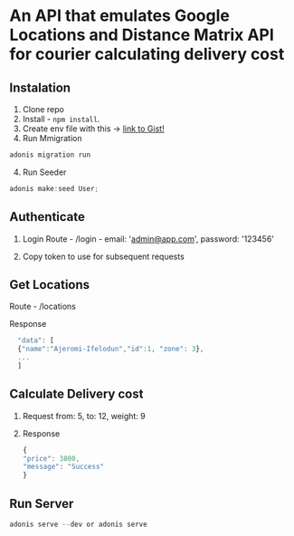 # An API that emulates Google Locations and Distance Matrix API for courier calculating delivery cost

## Instalation

1. Clone repo 
2. Install - `npm install`.
3. Create env file with this -> [link to Gist!]( https://gist.github.com/victorighalo/8d552e3695f7ea394bc1082295f93dd8)
4. Run Mmigration
```bash
adonis migration run
```
4. Run Seeder
 ```js
 adonis make:seed User;
 ```

## Authenticate

1. Login
   Route - /login - email: 'admin@app.com', password: '123456'
   
2. Copy token to use for subsequent requests


## Get Locations

Route - /locations

Response
```js
  "data": [
  {"name":"Ajeromi-Ifelodun","id":1, "zone": 3},
  ...
  ]
```

## Calculate Delivery cost

1. Request
    from: 5,
    to:   12,
    weight: 9
    
2. Response
    ```js
    {
    "price": 3800,
    "message": "Success"
    }
    ```

## Run Server
```js
adonis serve --dev or adonis serve
```

